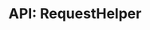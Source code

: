 ---
comment: "/**\n * A helper class for making HTTP requests\n *\n * @memberof HashBrown.Server.Helpers\n */"
meta:
    range:
        - 333
        - 7571
    filename: RequestHelper.js
    lineno: 17
    columnno: 0
    path: /home/mrzapp/Development/Web/hashbrown-cms/src/Server/Helpers
    code:
        id: astnode100068420
        name: RequestHelper
        type: ClassDeclaration
        paramnames: []
classdesc: 'A helper class for making HTTP requests'
memberof: HashBrown.Server.Helpers
name: RequestHelper
longname: HashBrown.Server.Helpers.RequestHelper
kind: class
scope: static
methods:
    -
        comment: "/**\n     * Pipes the result of a get request into the original result object\n     *\n     * @param {String} url\n     * @param {Object} res\n     */"
        meta:
            range:
                - 509
                - 1115
            filename: RequestHelper.js
            lineno: 24
            columnno: 4
            path: /home/mrzapp/Development/Web/hashbrown-cms/src/Server/Helpers
            code:
                id: astnode100068423
                name: RequestHelper.pipe
                type: MethodDefinition
                paramnames:
                    - url
                    - res
            vars:
                "": null
        description: 'Pipes the result of a get request into the original result object'
        params:
            -
                type:
                    names:
                        - String
                name: url
            -
                type:
                    names:
                        - Object
                name: res
        name: pipe
        longname: HashBrown.Server.Helpers.RequestHelper.pipe
        kind: function
        memberof: HashBrown.Server.Helpers.RequestHelper
        scope: static
    -
        comment: "/**\n     * Downloads a file\n     *\n     * @param {String} url\n     * @param {String} destination\n     *\n     * @returns {Promise} Result\n     */"
        meta:
            range:
                - 1270
                - 2036
            filename: RequestHelper.js
            lineno: 58
            columnno: 4
            path: /home/mrzapp/Development/Web/hashbrown-cms/src/Server/Helpers
            code:
                id: astnode100068519
                name: RequestHelper.download
                type: MethodDefinition
                paramnames:
                    - url
                    - destination
            vars:
                "": null
        description: 'Downloads a file'
        params:
            -
                type:
                    names:
                        - String
                name: url
            -
                type:
                    names:
                        - String
                name: destination
        returns:
            -
                type:
                    names:
                        - Promise
                description: Result
        name: download
        longname: HashBrown.Server.Helpers.RequestHelper.download
        kind: function
        memberof: HashBrown.Server.Helpers.RequestHelper
        scope: static
    -
        comment: "/**\n     * Makes a paginated request\n     *\n     * @param {String} address\n     * @param {Object} data\n     * @param {Number} maxPages\n     *\n     * @returns {Promise} Response\n     */"
        meta:
            range:
                - 2231
                - 2895
            filename: RequestHelper.js
            lineno: 98
            columnno: 4
            path: /home/mrzapp/Development/Web/hashbrown-cms/src/Server/Helpers
            code:
                id: astnode100068626
                name: RequestHelper.getPaginated
                type: MethodDefinition
                paramnames:
                    - url
                    - data
                    - maxPages
            vars:
                "": null
        description: 'Makes a paginated request'
        params:
            -
                type:
                    names:
                        - String
                name: address
            -
                type:
                    names:
                        - Object
                name: data
            -
                type:
                    names:
                        - Number
                name: maxPages
        returns:
            -
                type:
                    names:
                        - Promise
                description: Response
        name: getPaginated
        longname: HashBrown.Server.Helpers.RequestHelper.getPaginated
        kind: function
        memberof: HashBrown.Server.Helpers.RequestHelper
        scope: static
    -
        comment: "/**\n     * Makes a generic request\n     *\n     * @param {String} method\n     * @param {String} url\n     * @param {Object} data\n     * @param {Boolean} asQueryString\n     *\n     * @returns {Promise} Response\n     */"
        meta:
            range:
                - 3120
                - 7569
            filename: RequestHelper.js
            lineno: 137
            columnno: 4
            path: /home/mrzapp/Development/Web/hashbrown-cms/src/Server/Helpers
            code:
                id: astnode100068722
                name: RequestHelper.request
                type: MethodDefinition
                paramnames:
                    - method
                    - url
                    - data
                    - asQueryString
            vars:
                "": null
        description: 'Makes a generic request'
        params:
            -
                type:
                    names:
                        - String
                name: method
            -
                type:
                    names:
                        - String
                name: url
            -
                type:
                    names:
                        - Object
                name: data
                defaultvalue: null
            -
                type:
                    names:
                        - Boolean
                name: asQueryString
                defaultvalue: false
        returns:
            -
                type:
                    names:
                        - Promise
                description: Response
        name: request
        longname: HashBrown.Server.Helpers.RequestHelper.request
        kind: function
        memberof: HashBrown.Server.Helpers.RequestHelper
        scope: static
shortname: RequestHelper
layout: docPage
permalink: /docs/hashbrown/server/helpers/requesthelper/
title: 'API: RequestHelper'
description: 'A helper class for making HTTP requests'

---